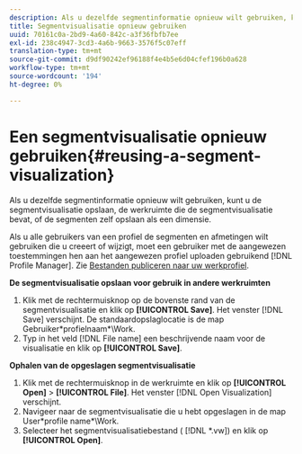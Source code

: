 ```yaml
---
description: Als u dezelfde segmentinformatie opnieuw wilt gebruiken, kunt u de segmentvisualisatie opslaan, de werkruimte die de segmentvisualisatie bevat, of de segmenten zelf opslaan als een dimensie.
title: Segmentvisualisatie opnieuw gebruiken
uuid: 70161c0a-2bd9-4a60-842c-a3f36fbfb7ee
exl-id: 238c4947-3cd3-4a6b-9663-3576f5c07eff
translation-type: tm+mt
source-git-commit: d9df90242ef96188f4e4b5e6d04cfef196b0a628
workflow-type: tm+mt
source-wordcount: '194'
ht-degree: 0%

---
```


# Een segmentvisualisatie opnieuw gebruiken{#reusing-a-segment-visualization}

Als u dezelfde segmentinformatie opnieuw wilt gebruiken, kunt u de segmentvisualisatie opslaan, de werkruimte die de segmentvisualisatie bevat, of de segmenten zelf opslaan als een dimensie.

Als u alle gebruikers van een profiel de segmenten en afmetingen wilt gebruiken die u creeert of wijzigt, moet een gebruiker met de aangewezen toestemmingen hen aan het aangewezen profiel uploaden gebruikend [!DNL Profile Manager]. Zie [Bestanden publiceren naar uw werkprofiel](../../../../home/c-get-started/c-admin-intrf/c-prof-mgr/t-pub-files-wkg-prof.md#task-a0106e010c834d16bd60eef4721b6af9).

**De segmentvisualisatie opslaan voor gebruik in andere werkruimten**

1. Klik met de rechtermuisknop op de bovenste rand van de segmentvisualisatie en klik op **[!UICONTROL Save]**. Het venster [!DNL Save] verschijnt. De standaardopslaglocatie is de map Gebruiker\*profielnaam*\Work.
1. Typ in het veld [!DNL File name] een beschrijvende naam voor de visualisatie en klik op **[!UICONTROL Save]**.

**Ophalen van de opgeslagen segmentvisualisatie**

1. Klik met de rechtermuisknop in de werkruimte en klik op **[!UICONTROL Open]** > **[!UICONTROL File]**. Het venster [!DNL Open Visualization] verschijnt.
1. Navigeer naar de segmentvisualisatie die u hebt opgeslagen in de map User\*profile name*\Work.
1. Selecteer het segmentvisualisatiebestand ( [!DNL *.vw]) en klik op **[!UICONTROL Open]**.
